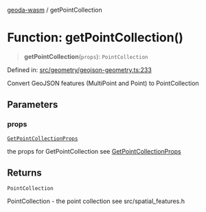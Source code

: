 [geoda-wasm](../globals.md) / getPointCollection

# Function: getPointCollection()

> **getPointCollection**(`props`): `PointCollection`

Defined in: [src/geometry/geojson-geometry.ts:233](https://github.com/GeoDaCenter/geoda-lib/blob/92ce80b2e81e5a6276ad0890a9a8fe638734b201/src/js/src/geometry/geojson-geometry.ts#L233)

Convert GeoJSON features (MultiPoint and Point) to PointCollection

## Parameters

### props

[`GetPointCollectionProps`](../type-aliases/GetPointCollectionProps.md)

the props for GetPointCollection see [GetPointCollectionProps](../type-aliases/GetPointCollectionProps.md)

## Returns

`PointCollection`

PointCollection - the point collection see src/spatial_features.h
